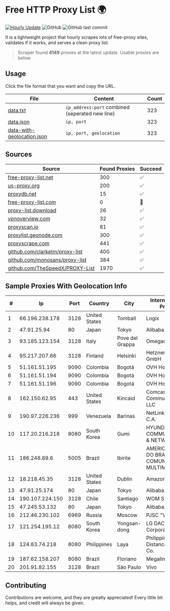 
# Free HTTP Proxy List 🌍

[![Hourly Update](https://github.com/mertguvencli/http-proxy-list/actions/workflows/main.yml/badge.svg?branch=main)](https://github.com/mertguvencli/http-proxy-list/actions/workflows/main.yml)
![GitHub](https://img.shields.io/github/license/mertguvencli/http-proxy-list)
![GitHub last commit](https://img.shields.io/github/last-commit/mertguvencli/http-proxy-list)

It is a lightweight project that hourly scrapes lots of free-proxy sites, validates if it works, and serves a clean proxy list.


> Scraper found **4149** proxies at the latest update. Usable proxies are below.

## Usage

Click the file format that you want and copy the URL.


|File|Content|Count|
|----|-------|-----|
|[data.txt](https://raw.githubusercontent.com/mertguvencli/http-proxy-list/main/proxy-list/data.txt)|`ip_address:port` combined (seperated new line)|323|
|[data.json](https://raw.githubusercontent.com/mertguvencli/http-proxy-list/main/proxy-list/data.json)|`ip, port`|323|
|[data-with-geolocation.json](https://raw.githubusercontent.com/mertguvencli/http-proxy-list/main/proxy-list/data-with-geolocation.json)|`ip, port, geolocation`|323|

## Sources

|Source|Found Proxies|Succeed|
|------|-------------|-------|
|[free-proxy-list.net](https://free-proxy-list.net)|300|✅|
|[us-proxy.org](https://www.us-proxy.org)|200|✅|
|[proxydb.net](http://proxydb.net)|15|✅|
|[free-proxy-list.com](https://free-proxy-list.com/?page=&port=&type%5B%5D=http&type%5B%5D=https&up_time=0&search=Search)|0|🚫|
|[proxy-list.download](https://www.proxy-list.download/HTTP)|26|✅|
|[vpnoverview.com](https://vpnoverview.com/privacy/anonymous-browsing/free-proxy-servers)|32|✅|
|[proxyscan.io](https://www.proxyscan.io)|81|✅|
|[proxylist.geonode.com](https://proxylist.geonode.com/api/proxy-list?limit=300&page=1&sort_by=lastChecked&sort_type=desc&protocols=http,https)|300|✅|
|[proxyscrape.com](https://api.proxyscrape.com/v2/?request=displayproxies&protocol=http&timeout=10000&country=all&ssl=all&anonymity=all)|441|✅|
|[github.com/clarketm/proxy-list](https://raw.githubusercontent.com/clarketm/proxy-list/master/proxy-list-raw.txt)|400|✅|
|[github.com/monosans/proxy-list](https://raw.githubusercontent.com/monosans/proxy-list/main/proxies/http.txt)|384|✅|
|[github.com/TheSpeedX/PROXY-List](https://raw.githubusercontent.com/TheSpeedX/PROXY-List/master/http.txt)|1970|✅|


## Sample Proxies With Geolocation Info

|#|Ip|Port|Country|City|Internet Service Provider|
|-|--|----|-------|----|-------------------------|
|1|66.196.238.178|3128|United States|Tomball|Logix|
|2|47.91.25.94|80|Japan|Tokyo|Alibaba.com LLC|
|3|93.185.123.154|3128|Italy|Pove del Grappa|Omegacom S.R.L.S.|
|4|95.217.207.66|3128|Finland|Helsinki|Hetzner Online GmbH|
|5|51.161.51.195|9090|Colombia|Bogotá|OVH Hosting|
|6|51.161.51.194|9090|Colombia|Bogotá|OVH Hosting|
|7|51.161.51.196|9090|Colombia|Bogotá|OVH Hosting|
|8|162.150.62.95|443|United States|Kincaid|Comcast Cable Communications, LLC|
|9|190.97.226.236|999|Venezuela|Barinas|NetLink América C.A.|
|10|117.20.216.218|8080|South Korea|Gumi|HYUNDAI COMMUNICATIONS & NETWORK|
|11|186.248.89.6|5005|Brazil|Ibirite|AMERICAN TOWER DO BRASIL-COMUNICA??O MULTIM?DIA LT|
|12|18.218.45.35|3128|United States|Dublin|Amazon.com, Inc.|
|13|47.91.25.174|80|Japan|Tokyo|Alibaba.com LLC|
|14|190.107.224.150|3128|Chile|Santiago|WOM S.A.|
|15|47.245.53.132|80|Japan|Tokyo|Alibaba.com LLC|
|16|212.46.230.102|6969|Russia|Moscow|PJSC "Vimpelcom"|
|17|121.254.195.12|8080|South Korea|Yongsan-dong|LG DACOM Corporation|
|18|124.83.74.218|8080|Philippines|Laya|Philippine Long Distance Telephone Co.|
|19|187.62.158.207|8080|Brazil|Floriano|Megalink Internet|
|20|201.91.82.155|3128|Brazil|São Paulo|Vivo|



## Contributing

Contributions are welcome, and they are greatly appreciated! Every
little bit helps, and credit will always be given.

